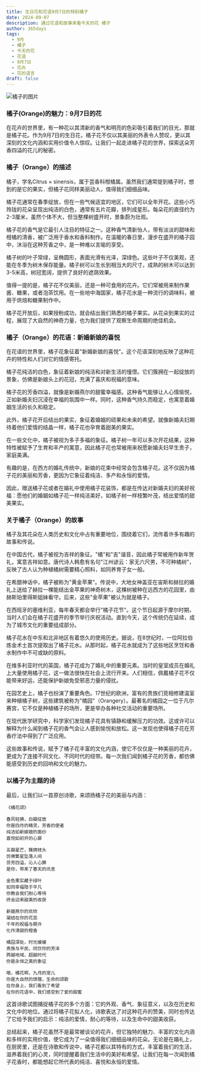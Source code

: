 ```yaml
---
title: 生日花和花语9月7日的特别橘子
date: 2024-09-07
description: 通过花语和故事来看今天的花 橘子
author: 365days
tags:
  - 9月
  - 橘子
  - 今天的花
  - 花语
  - 9月7日
  - 花卉
  - 花的语言
draft: false
---
```



![橘子的图片](https://cdn.pixabay.com/photo/2019/04/26/16/14/orange-flower-4157944_1280.jpg#center#center)


###  橘子(Orange)的魅力：9月7日的花

在花卉的世界里，有一种花以其清新的香气和明亮的色彩吸引着我们的目光，那就是橘子花。作为9月7日的生日花，橘子花不仅以其美丽的外表令人赞叹，更以其深刻的文化内涵和实用价值令人惊叹。让我们一起走进橘子花的世界，探索这朵芳香四溢的花儿的秘密。

### 橘子（Orange）的描述

橘子，学名Citrus × sinensis，属于芸香科柑橘属。虽然我们通常提到橘子时，想到的是它的果实，但橘子花同样美丽动人，值得我们细细品味。

橘子花通常在春季绽放，但在一些气候适宜的地区，它们可以全年开花。这些小巧玲珑的花朵呈现出纯洁的白色，通常有五片花瓣，排列成星形。每朵花的直径约为2-3厘米，虽然个体不大，但当整棵树盛开时，景象蔚为壮观。

橘子花的香气是它最引人注目的特征之一。这种香气清新怡人，带有淡淡的甜味和柑橘的清香，被广泛用于香水和香料制作。在温暖的春日里，漫步在盛开的橘子园中，沐浴在这种芳香之中，是一种难以言喻的享受。

橘子树的叶子常绿，呈椭圆形，表面光滑有光泽，深绿色。这些叶子不仅美观，还能在冬季为树木保存能量。橘子树可以生长到相当大的尺寸，成熟的树木可以达到3-5米高，树冠宽阔，提供了良好的遮荫效果。

值得一提的是，橘子花不仅美丽，还是一种可食用的花卉。它们常被用来制作果酱、糖果，或者泡茶饮用。在一些地中海国家，橘子花水是一种流行的调味料，被用于烘焙和糖果制作中。

橘子花开放后，如果授粉成功，就会结出我们熟悉的橘子果实。从花朵到果实的过程，展现了大自然的神奇力量，也为我们提供了观察生命周期的绝佳机会。

### 橘子（Orange）的花语：新婚新娘的喜悦

在花语的世界里，橘子花象征着"新婚新娘的喜悦"。这个花语深刻地反映了这种花卉的特性和人们对它的情感寄托。

橘子花纯洁的白色，象征着新娘的纯洁和对新生活的憧憬。它们簇拥在一起绽放的景象，仿佛是新娘头上的花冠，充满了喜庆和祝福的意味。

橘子花的芳香四溢，就像是新婚燕尔的甜蜜幸福感。这种香气能够让人心情愉悦，正如新婚夫妇沉浸在幸福的氛围中一样。同时，这种香气持久而稳定，也寓意着婚姻生活的长久和稳定。

此外，橘子花开后结出的果实，象征着婚姻的硕果和未来的希望。就像新婚夫妇期待着他们爱情的结晶一样，橘子花也孕育着甜美的果实。

在一些文化中，橘子被视为多子多福的象征。橘子树一年可以多次开花结果，这种特性被赋予了生育和丰产的寓意，因此橘子花也常被用来祝愿新婚夫妇早生贵子，家庭美满。

有趣的是，在西方的婚礼传统中，新娘的花束中经常会包含橘子花。这不仅因为橘子花的美丽和芳香，更因为它象征着纯洁、多产和永恒的爱情。

因此，赠送橘子花或者在婚礼中使用橘子花装饰，都是在传达对新婚夫妇的美好祝福：愿他们的婚姻如橘子花一样纯洁美好，如橘子树一样枝繁叶茂，结出爱情的甜美果实。

### 关于橘子（Orange）的故事

橘子及其花朵在人类历史和文化中占有重要地位，围绕着它们，流传着许多有趣的故事和传说。

在中国古代，橘子被视为吉祥的象征。"橘"和"吉"谐音，因此橘子常被用作新年贺礼，寓意吉祥如意。唐代诗人韩愈有名句"江州谚云：家无六尺男，不可种橘树"，反映了古人认为种植橘树需要精心照料，如同养育子女一般。

在希腊神话中，橘子被称为"黄金苹果"。传说中，大地女神盖亚在宙斯和赫拉的婚礼上送给了赫拉一棵能结出金苹果的神奇树木，这棵树被种在远西方的花园里，由赫斯珀里得斯姐妹看守。后来，这些"金苹果"被认为就是橘子。

在西班牙的塞维利亚，每年春天都会举行"橘子花节"。这个节日起源于摩尔时期，当时人们会在橘子花盛开的季节举行庆祝活动。直到今天，这个传统仍在延续，成为了城市文化的重要组成部分。

橘子花水在中东和北非地区有着悠久的使用历史。据说，在8世纪时，一位阿拉伯炼金术士首次提取出了橘子花水。从那时起，橘子花水就成为了这些地区烹饪和香水制作中不可或缺的原料。

在维多利亚时代的英国，橘子花成为了婚礼中的重要元素。当时的皇室成员在婚礼上大量使用橘子花，这一做法很快在社会上流行开来。人们相信，佩戴橘子花不仅能带来好运，还能保护新娘免受邪恶力量的侵扰。

在园艺史上，橘子也扮演了重要角色。17世纪的欧洲，富有的贵族们竞相修建温室来种植橘子树，这些建筑被称为"橘园"（Orangery）。最著名的橘园之一位于凡尔赛宫，它不仅是种植橘子的场所，更是举办各种社交活动的重要场所。

在现代医学研究中，科学家们发现橘子花具有镇静和缓解压力的功效。这或许可以解释为什么闻到橘子花的香气会让人感到愉悦和放松。这一发现也使得橘子花在芳香疗法中得到了广泛应用。

这些故事和传说，赋予了橘子花丰富的文化内涵，使它不仅仅是一种美丽的花卉，更成为了连接不同文化、不同时代的纽带。每一次我们闻到橘子花的芳香，都仿佛能感受到历史的回响和文化的魅力。

### 以橘子为主题的诗

最后，让我们以一首原创诗歌，来颂扬橘子花的美丽与内涵：

```
《橘花颂》

春风轻拂，白瓣绽放
你是四月的精灵，芳香的使者
纯洁如新嫁娘的面纱
喜悦如初开的心扉

五瓣星芒，簇拥枝头
仿佛繁星坠落人间
芬芳四溢，沁人心脾
是你，带来了春天的讯息

金色果实藏于绿叶
如同幸福隐于平凡
你教会我们耐心等待
终会迎来甜美的收获

新婚燕尔的欢欣
凝结在你的花蕊
千年的祝福与期许
化作清甜的橙香

橘园深处，时光缓缓
贵族与平民，同饮你的芳泽
跨越地域，超越时代
你是永恒之美的象征

哦，橘花啊，九月的宠儿
你是大自然的馈赠，生命的颂歌
在你身上，我们看到了希望
在你的花语中，我们感受到了爱的甜蜜
```

这首诗歌试图捕捉橘子花的多个方面：它的外观、香气、象征意义，以及在历史和文化中的地位。通过将橘子花拟人化，诗歌表达了对这种花卉的赞美，同时也传达了它给予我们的启示：纯洁的爱情，耐心的等待，以及生命中的甜美收获。

总结起来，橘子花虽然不是最常被谈论的花卉，但它独特的魅力、丰富的文化内涵和多样的实用价值，使它成为了一朵值得我们细细品味的花朵。无论是在婚礼上，在厨房里，还是在诗歌和传说中，橘子花都以其特有的方式，丰富着我们的生活，滋养着我们的心灵，同时提醒着我们生活中的美好和希望。让我们在每一次闻到橘子花香时，都能想起它所代表的纯洁、喜悦和永恒的爱情。


